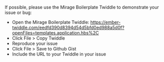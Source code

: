 If possible, please use the Mirage Boilerplate Twiddle to demonstrate your issue or bug:

- Open the Mirage Boilerplate Twiddle: https://ember-twiddle.com/eedfd390d8394d54d5bfd0ed988a5d0f?openFiles=templates.application.hbs%2C
- Click File > Copy Twiddle
- Reproduce your issue
- Click File > Save to Github Gist
- Include the URL to your Twiddle in your issue
